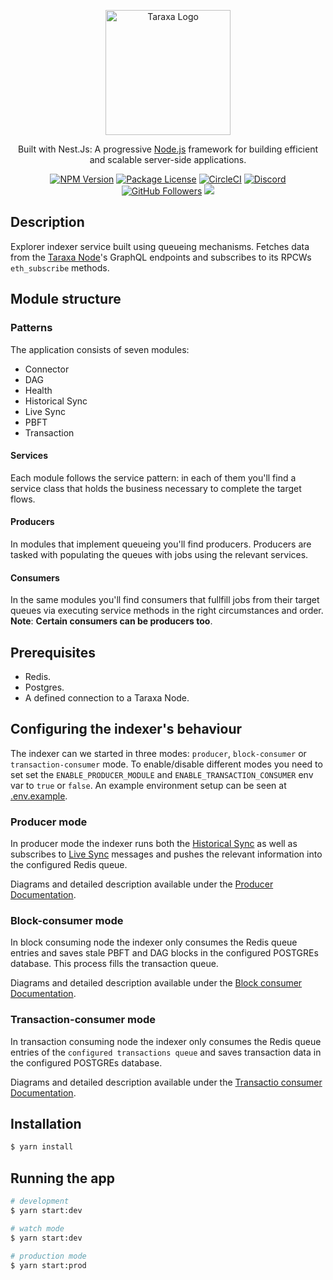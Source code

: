 <p align="center">
  <a href="http://taraxa.io/" target="blank"><img src="https://taraxa.io/static/taraxa_io/img/taraxa_logo_transparent_dark_bg.png" width="200" alt="Taraxa Logo" /></a>
</p>

  <p align="center">Built with Nest.Js: A progressive <a href="http://nodejs.org" target="_blank">Node.js</a> framework for building efficient and scalable server-side applications.</p>
    <p align="center">
<a href="https://www.npmjs.com/~taraxa_project" target="_blank"><img src="https://img.shields.io/npm/v/@nestjs/core.svg" alt="NPM Version" /></a>
<a href="https://www.npmjs.com/~taraxa_project" target="_blank"><img src="https://img.shields.io/npm/l/@nestjs/core.svg" alt="Package License" /></a>
<a href="https://circleci.com/gh/Taraxa-project/taraxa-platform" target="_blank"><img src="https://img.shields.io/circleci/build/github/Taraxa-project/taraxa-platform/main" alt="CircleCI" /></a>
<a href="https://discord.gg/Sqf9MHD2" target="_blank"><img src="https://img.shields.io/badge/discord-online-brightgreen.svg" alt="Discord"/></a>
<a href="https://github.com/Taraxa-project" target="_blank"><img src="https://img.shields.io/github/followers/Taraxa-project?style=social" alt="GitHub Followers" /></a>
  <a href="https://twitter.com/taraxa_project" target="_blank"><img src="https://img.shields.io/twitter/follow/taraxa_project?style=social"></a>
</p>

## Description

Explorer indexer service built using queueing mechanisms. Fetches data from the [Taraxa Node](https://github.com/Taraxa-project/taraxa-node)'s GraphQL endpoints and subscribes to its RPCWs `eth_subscribe` methods.

## Module structure

### Patterns

The application consists of seven modules:

- Connector
- DAG
- Health
- Historical Sync
- Live Sync
- PBFT
- Transaction

#### Services

Each module follows the service pattern: in each of them you'll find a service class that holds the business necessary to complete the target flows.

#### Producers

In modules that implement queueing you'll find producers. Producers are tasked with populating the queues with jobs using the relevant services.

#### Consumers

In the same modules you'll find consumers that fullfill jobs from their target queues via executing service methods in the right circumstances and order. **Note**: **Certain consumers can be producers too**.

## Prerequisites

- Redis.
- Postgres.
- A defined connection to a Taraxa Node.

## Configuring the indexer's behaviour

The indexer can we started in three modes: `producer`, `block-consumer` or `transaction-consumer` mode. To enable/disable different modes you need to set set the `ENABLE_PRODUCER_MODULE` and `ENABLE_TRANSACTION_CONSUMER` env var to `true` or `false`. An example environment setup can be seen at [.env.example](./.env.example).

### Producer mode

In producer mode the indexer runs both the [Historical Sync](https://github.com/Taraxa-project/taraxa-platform/blob/4084eb3670ca1bd3b03f5d911d71441961bb7e4b/services/explorer-indexer/src/modules/historical-sync) as well as subscribes to [Live Sync](https://github.com/Taraxa-project/taraxa-platform/blob/4084eb3670ca1bd3b03f5d911d71441961bb7e4b/services/explorer-indexer/src/modules/live-sync) messages and pushes the relevant information into the configured Redis queue.

Diagrams and detailed description available under the [Producer Documentation](./docs/producer.md).

### Block-consumer mode

In block consuming node the indexer only consumes the Redis queue entries and saves stale PBFT and DAG blocks in the configured POSTGREs database. This process fills the transaction queue.

Diagrams and detailed description available under the [Block consumer Documentation](./docs/block-consumer.md).

### Transaction-consumer mode

In transaction consuming node the indexer only consumes the Redis queue entries of the `configured transactions queue` and saves transaction data in the configured POSTGREs database.

Diagrams and detailed description available under the [Transactio consumer Documentation](./docs/transaction-consumer.md).

## Installation

```bash
$ yarn install
```

## Running the app

```bash
# development
$ yarn start:dev

# watch mode
$ yarn start:dev

# production mode
$ yarn start:prod
```
